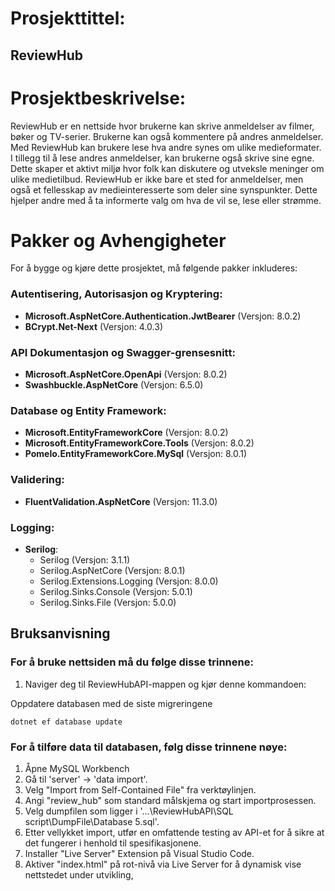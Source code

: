 # Prosjekttittel: 
## ReviewHub

# Prosjektbeskrivelse:
ReviewHub er en nettside hvor brukerne kan skrive anmeldelser av filmer, bøker og TV-serier. 
Brukerne kan også kommentere på andres anmeldelser. Med ReviewHub kan brukere lese hva andre synes om ulike medieformater. 
I tillegg til å lese andres anmeldelser, kan brukerne også skrive sine egne. Dette skaper et aktivt miljø hvor folk kan diskutere og utveksle meninger om ulike medietilbud.
ReviewHub er ikke bare et sted for anmeldelser, men også et fellesskap av medieinteresserte som deler sine synspunkter. Dette hjelper andre med å ta informerte valg om hva de vil se, lese eller strømme.

# Pakker og Avhengigheter

For å bygge og kjøre dette prosjektet, må følgende pakker inkluderes:

### Autentisering, Autorisasjon og Kryptering:

- **Microsoft.AspNetCore.Authentication.JwtBearer** (Versjon: 8.0.2)
- **BCrypt.Net-Next** (Versjon: 4.0.3)

### API Dokumentasjon og Swagger-grensesnitt:

- **Microsoft.AspNetCore.OpenApi** (Versjon: 8.0.2)
- **Swashbuckle.AspNetCore** (Versjon: 6.5.0)

### Database og Entity Framework:

- **Microsoft.EntityFrameworkCore** (Versjon: 8.0.2)
- **Microsoft.EntityFrameworkCore.Tools** (Versjon: 8.0.2)
- **Pomelo.EntityFrameworkCore.MySql** (Versjon: 8.0.1)

### Validering:

- **FluentValidation.AspNetCore** (Versjon: 11.3.0)

### Logging:

- **Serilog**:
  - Serilog (Versjon: 3.1.1)
  - Serilog.AspNetCore (Versjon: 8.0.1)
  - Serilog.Extensions.Logging (Versjon: 8.0.0)
  - Serilog.Sinks.Console (Versjon: 5.0.1)
  - Serilog.Sinks.File (Versjon: 5.0.0)

## Bruksanvisning

### For å bruke nettsiden må du følge disse trinnene:

1. Naviger deg til ReviewHubAPI-mappen og kjør denne kommandoen:
   
Oppdatere databasen med de siste migreringene 
```console
dotnet ef database update
```

### For å tilføre data til databasen, følg disse trinnene nøye:
1. Åpne MySQL Workbench
2. Gå til 'server' -> 'data import'.
3. Velg "Import from Self-Contained File" fra verktøylinjen.
4. Angi "review_hub" som standard målskjema og start importprosessen.
5. Velg dumpfilen som ligger i '...\ReviewHubAPI\SQL script\DumpFile\Database 5.sql'.
5. Etter vellykket import, utfør en omfattende testing av API-et for å sikre at det fungerer i henhold til spesifikasjonene.
6. Installer "Live Server" Extension på Visual Studio Code.
7. Aktiver "index.html" på rot-nivå via Live Server for å dynamisk vise nettstedet under utvikling,
